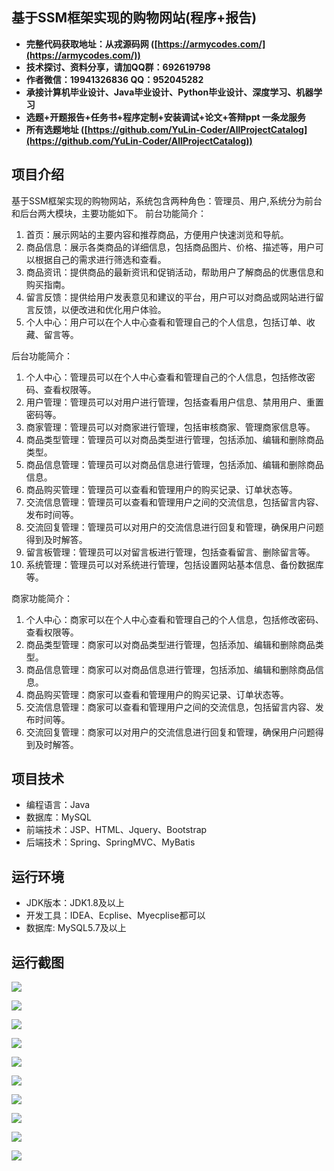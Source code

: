 ## 基于SSM框架实现的购物网站(程序+报告)

- <b>完整代码获取地址：从戎源码网 ([https://armycodes.com/](https://armycodes.com/))</b>
- <b>技术探讨、资料分享，请加QQ群：692619798</b> 
- <b>作者微信：19941326836  QQ：952045282</b> 
- <b>承接计算机毕业设计、Java毕业设计、Python毕业设计、深度学习、机器学习</b>
- <b>选题+开题报告+任务书+程序定制+安装调试+论文+答辩ppt 一条龙服务</b>
- <b>所有选题地址 ([https://github.com/YuLin-Coder/AllProjectCatalog](https://github.com/YuLin-Coder/AllProjectCatalog)) </b>

## 项目介绍
基于SSM框架实现的购物网站，系统包含两种角色：管理员、用户,系统分为前台和后台两大模块，主要功能如下。
前台功能简介：
1. 首页：展示网站的主要内容和推荐商品，方便用户快速浏览和导航。
2. 商品信息：展示各类商品的详细信息，包括商品图片、价格、描述等，用户可以根据自己的需求进行筛选和查看。
3. 商品资讯：提供商品的最新资讯和促销活动，帮助用户了解商品的优惠信息和购买指南。
4. 留言反馈：提供给用户发表意见和建议的平台，用户可以对商品或网站进行留言反馈，以便改进和优化用户体验。
5. 个人中心：用户可以在个人中心查看和管理自己的个人信息，包括订单、收藏、留言等。

后台功能简介：
1. 个人中心：管理员可以在个人中心查看和管理自己的个人信息，包括修改密码、查看权限等。
2. 用户管理：管理员可以对用户进行管理，包括查看用户信息、禁用用户、重置密码等。
3. 商家管理：管理员可以对商家进行管理，包括审核商家、管理商家信息等。
4. 商品类型管理：管理员可以对商品类型进行管理，包括添加、编辑和删除商品类型。
5. 商品信息管理：管理员可以对商品信息进行管理，包括添加、编辑和删除商品信息。
6. 商品购买管理：管理员可以查看和管理用户的购买记录、订单状态等。
7. 交流信息管理：管理员可以查看和管理用户之间的交流信息，包括留言内容、发布时间等。
8. 交流回复管理：管理员可以对用户的交流信息进行回复和管理，确保用户问题得到及时解答。
9. 留言板管理：管理员可以对留言板进行管理，包括查看留言、删除留言等。
10. 系统管理：管理员可以对系统进行管理，包括设置网站基本信息、备份数据库等。

商家功能简介：
1. 个人中心：商家可以在个人中心查看和管理自己的个人信息，包括修改密码、查看权限等。
2. 商品类型管理：商家可以对商品类型进行管理，包括添加、编辑和删除商品类型。
3. 商品信息管理：商家可以对商品信息进行管理，包括添加、编辑和删除商品信息。
4. 商品购买管理：商家可以查看和管理用户的购买记录、订单状态等。
5. 交流信息管理：商家可以查看和管理用户之间的交流信息，包括留言内容、发布时间等。
6. 交流回复管理：商家可以对用户的交流信息进行回复和管理，确保用户问题得到及时解答。

## 项目技术
- 编程语言：Java
- 数据库：MySQL
- 前端技术：JSP、HTML、Jquery、Bootstrap
- 后端技术：Spring、SpringMVC、MyBatis

## 运行环境
- JDK版本：JDK1.8及以上
- 开发工具：IDEA、Ecplise、Myecplise都可以
- 数据库: MySQL5.7及以上

## 运行截图
![](screenshot/1.png)

![](screenshot/2.png)

![](screenshot/3.png)

![](screenshot/4.png)

![](screenshot/5.png)

![](screenshot/6.png)

![](screenshot/7.png)

![](screenshot/8.png)

![](screenshot/9.png)

![](screenshot/10.png)
